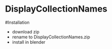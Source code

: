 # DisplayCollectionNames

#Installation
- download zip
- rename to DisplayCollectionNames.zip
- install in blender
